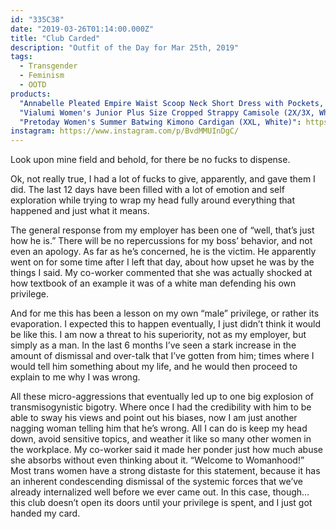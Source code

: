 ```yaml
---
id: "335C38"
date: "2019-03-26T01:14:00.000Z"
title: "Club Carded"
description: "Outfit of the Day for Mar 25th, 2019"
tags:
  - Transgender
  - Feminism
  - OOTD
products:
  "Annabelle Pleated Empire Waist Scoop Neck Short Dress with Pockets, Navy Blue 2X": https://www.amazon.com/exec/obidos/ASIN/B07CKM3ST4/curvyandtrans-20
  "Vialumi Women's Junior Plus Size Cropped Strappy Camisole (2X/3X, White)": https://www.amazon.com/exec/obidos/ASIN/B07GQ11R9P/curvyandtrans-20
  "Pretoday Women's Summer Batwing Kimono Cardigan (XXL, White)": https://www.amazon.com/exec/obidos/ASIN/B07DC96176/curvyandtrans-20
instagram: https://www.instagram.com/p/BvdMMUInDgC/
---
```

Look upon mine field and behold, for there be no fucks to dispense.

Ok, not really true, I had a lot of fucks to give, apparently, and gave them I did. The last 12 days have been filled with a lot of emotion and self exploration while trying to wrap my head fully around everything that happened and just what it means.

The general response from my employer has been one of “well, that’s just how he is.” There will be no repercussions for my boss’ behavior, and not even an apology. As far as he’s concerned, he is the victim. He apparently went on for some time after I left that day, about how upset he was by the things I said. My co-worker commented that she was actually shocked at how textbook of an example it was of a white man defending his own privilege.

And for me this has been a lesson on my own “male” privilege, or rather its evaporation. I expected this to happen eventually, I just didn’t think it would be like this. I am now a threat to his superiority, not as my employer, but simply as a man. In the last 6 months I’ve seen a stark increase in the amount of dismissal and over-talk that I’ve gotten from him; times where I would tell him something about my life, and he would then proceed to explain to me why I was wrong.

All these micro-aggressions that eventually led up to one big explosion of transmisogynistic bigotry. Where once I had the credibility with him to be able to sway his views and point out his biases, now I am just another nagging woman telling him that he’s wrong. All I can do is keep my head down, avoid sensitive topics, and weather it like so many other women in the workplace. My co-worker said it made her ponder just how much abuse she absorbs without even thinking about it. “Welcome to Womanhood!” Most trans women have a strong distaste for this statement, because it has an inherent condescending dismissal of the systemic forces that we’ve already internalized well before we ever came out. In this case, though… this club doesn’t open its doors until your privilege is spent, and I just got handed my card.

